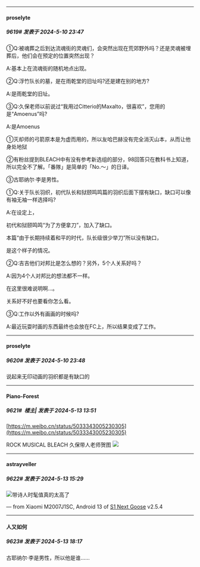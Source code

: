 ﻿
*****

####  proselyte  
##### 9619#       发表于 2024-5-10 23:47

①Q:被魂葬之后到达流魂街的灵魂们，会突然出现在荒郊野外吗？还是灵魂被埋葬后，他们会在预定的位置突然出现？

A:基本上在流魂街的随机地点出现。

②Q:浮竹队长的墓，是在雨乾堂的旧址吗?还是建在别的地方?

A:是雨乾堂的旧址。

③Q:久保老师以前说过“我用过Citterio的Maxalto，很喜欢”，您用的是“Amoenus”吗?

A:是Amoenus

①灭却师的弓箭原本是为虚而用的，所以友哈巴赫没有完全消灭山本，从而让他身处地狱

②有粉丝提到BLEACH中有没有参考新选组的部分，98回答只在教科书上知道，所以完全不了解。「番隊」是简单的「No.～」的日译。

③古耶纳尔·李是男性。

①Q:关于队长羽织，初代队长和狱颐鸣鸣篇的羽织后面下摆有缺口，缺口可以像有袖无袖一样选择吗?

A:在设定上，

初代和狱颐鸣鸣“为了方便拿刀”，加入了缺口。

本篇“由于长期持续着和平的时代，队长级很少举刀”所以没有缺口，

是这个样子的情况。

②Q:吉吉他们对邦比是怎么想的？另外，5个人关系好吗？

A:因为4个人对邦比的想法都不一样。

在这里很难说明啊...。

关系好不好也要看你怎么看。

③Q:工作以外有画画的时候吗?

A:最近玩耍时画的东西最终也会放在FC上，所以结果变成了工作。

*****

####  proselyte  
##### 9620#       发表于 2024-5-10 23:48

说起来无印动画的羽织都是有缺口的


*****

####  Piano-Forest  
##### 9621#         楼主| 发表于 2024-5-13 13:51

[https://m.weibo.cn/status/5033343005230305](https://m.weibo.cn/status/5033343005230305)

ROCK MUSICAL BLEACH 久保带人老师贺图
<img src="https://p.sda1.dev/17/b5153cdca751696695ad11965b18baae/7bb53ae1gy1hpn4k78ce0j213z0u07ig.jpg" referrerpolicy="no-referrer">


*****

####  astrayveller  
##### 9622#       发表于 2024-5-13 15:29

<img src="https://static.saraba1st.com/image/smiley/face2017/174.png" referrerpolicy="no-referrer">带诗人时髦值真的太高了

— from Xiaomi M2007J1SC, Android 13 of [S1 Next Goose](https://pan.baidu.com/s/1mi43uRm) v2.5.4


*****

####  人又如何  
##### 9623#       发表于 2024-5-13 18:17

古耶纳尔·李是男性，所以他是谁……

